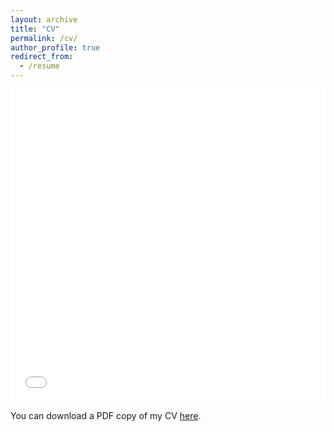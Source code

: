 ```yaml
---
layout: archive
title: "CV"
permalink: /cv/
author_profile: true
redirect_from:
  - /resume
---
```


<iframe src="/files/cv/CV_Bryar_Shareef.pdf" width="100%" height="500" frameborder="no" border="0" marginwidth="0" marginheight="0"></iframe>

You can download a PDF copy of my CV [here](/files/cv/CV_Bryar_Shareef.pdf).